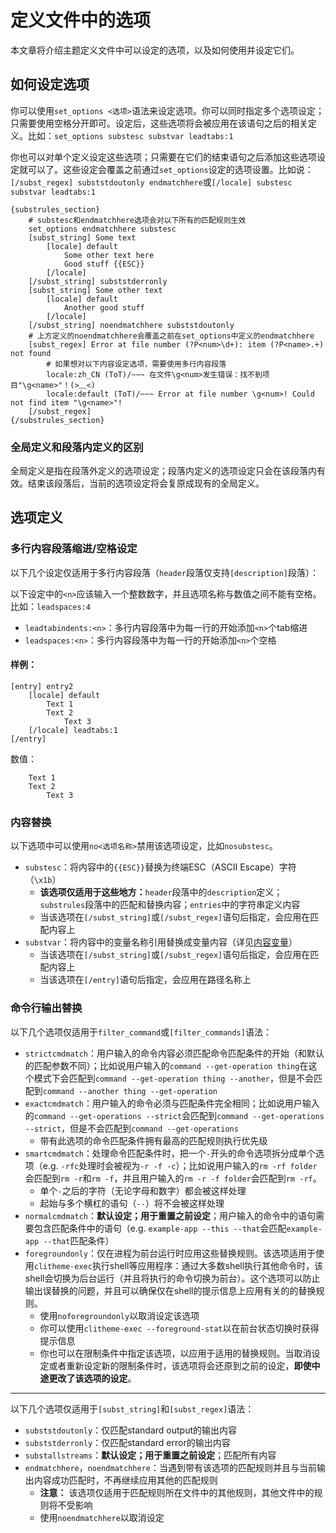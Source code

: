 # 定义文件中的选项

本文章将介绍主题定义文件中可以设定的选项，以及如何使用并设定它们。

## 如何设定选项

你可以使用`set_options <选项>`语法来设定选项。你可以同时指定多个选项设定；只需要使用空格分开即可。设定后，这些选项将会被应用在该语句之后的相关定义。比如：`set_options substesc substvar leadtabs:1`

你也可以对单个定义设定这些选项；只需要在它们的结束语句之后添加这些选项设定就可以了。这些设定会覆盖之前通过`set_options`设定的选项设置。比如说：`[/subst_regex] subststdoutonly endmatchhere`或`[/locale] substesc substvar leadtabs:1`

```plaintext
{substrules_section}
    # substesc和endmatchhere选项会对以下所有的匹配规则生效
    set_options endmatchhere substesc
    [subst_string] Some text
        [locale] default
            Some other text here
            Good stuff {{ESC}}
        [/locale]
    [/subst_string] subststderronly
    [subst_string] Some other text
        [locale] default
            Another good stuff
        [/locale]
    [/subst_string] noendmatchhere subststdoutonly
    # 上方定义的noendmatchhere会覆盖之前在set_options中定义的endmatchhere
    [subst_regex] Error at file number (?P<num>\d+): item (?P<name>.+) not found
        # 如果想对以下内容设定选项，需要使用多行内容段落
        locale:zh_CN (ToT)/~~~ 在文件\g<num>发生错误：找不到项目"\g<name>"！(>﹏<)
        locale:default (ToT)/~~~ Error at file number \g<num>! Could not find item "\g<name>"!
    [/subst_regex]
{/substrules_section}
```

### 全局定义和段落内定义的区别

全局定义是指在段落外定义的选项设定；段落内定义的选项设定只会在该段落内有效。结束该段落后，当前的选项设定将会复原成现有的全局定义。

## 选项定义

### 多行内容段落缩进/空格设定

以下几个设定仅适用于多行内容段落（`header`段落仅支持`[description]`段落）：

以下设定中的`<n>`应该输入一个整数数字，并且选项名称与数值之间不能有空格。比如：`leadspaces:4`

- `leadtabindents:<n>`：多行内容段落中为每一行的开始添加`<n>`个tab缩进
- `leadspaces:<n>`：多行内容段落中为每一行的开始添加`<n>`个空格

#### 样例：

```plaintext
[entry] entry2
    [locale] default
        Text 1
        Text 2
            Text 3
    [/locale] leadtabs:1
[/entry]
```

数值：

```plaintext
    Text 1
    Text 2
        Text 3
```

### 内容替换

以下选项中可以使用`no<选项名称>`禁用该选项设定，比如`nosubstesc`。

- `substesc`：将内容中的`{{ESC}}`替换为终端ESC（ASCII Escape）字符（`\x1b`）
    - **该选项仅适用于这些地方：**`header`段落中的`description`定义；`substrules`段落中的匹配和替换内容；`entries`中的字符串定义内容
    - 当该选项在`[/subst_string]`或`[/subst_regex]`语句后指定，会应用在匹配内容上
- `substvar`：将内容中的变量名称引用替换成变量内容（详见[内容变量](./内容变量.md)）
    - 当该选项在`[/subst_string]`或`[/subst_regex]`语句后指定，会应用在匹配内容上
    - 当该选项在`[/entry]`语句后指定，会应用在路径名称上

### 命令行输出替换

以下几个选项仅适用于`filter_command`或`[filter_commands]`语法：
- `strictcmdmatch`：用户输入的命令内容必须匹配命令匹配条件的开始（和默认的匹配参数不同）；比如说用户输入的`command --get-operation thing`在这个模式下会匹配到`command --get-operation thing --another`，但是不会匹配到`command --another thing --get-operation`
- `exactcmdmatch`：用户输入的命令必须与匹配条件完全相同；比如说用户输入的`command --get-operations --strict`会匹配到`command --get-operations --strict`，但是不会匹配到`command --get-operations`
    - 带有此选项的命令匹配条件拥有最高的匹配规则执行优先级
- `smartcmdmatch`：处理命令匹配条件时，把一个`-`开头的命令选项拆分成单个选项（e.g. `-rfc`处理时会被视为`-r -f -c`）；比如说用户输入的`rm -rf folder`会匹配到`rm -r`和`rm -f`，并且用户输入的`rm -r -f folder`会匹配到`rm -rf`。
    - 单个`-`之后的字符（无论字母和数字）都会被这样处理
    - 起始与多个横杠的语句（`--`）将不会被这样处理
- `normalcmdmatch`：**默认设定；用于重置之前设定**；用户输入的命令中的语句需要包含匹配条件中的语句（e.g. `example-app --this --that`会匹配`example-app --that`匹配条件）
- `foregroundonly`：仅在进程为前台运行时应用这些替换规则。该选项适用于使用`clitheme-exec`执行shell等应用程序：通过大多数shell执行其他命令时，该shell会切换为后台运行（并且将执行的命令切换为前台）。这个选项可以防止输出误替换的问题，并且可以确保仅在shell的提示信息上应用有关的的替换规则。
    - 使用`noforegroundonly`以取消设定该选项
    - 你可以使用`clitheme-exec --foreground-stat`以在前台状态切换时获得提示信息
    - 你也可以在限制条件中指定该选项，以应用于适用的替换规则。当取消设定或者重新设定新的限制条件时，该选项将会还原到之前的设定，**即使中途更改了该选项的设定**。
---
以下几个选项仅适用于`[subst_string]`和`[subst_regex]`语法：
- `subststdoutonly`：仅匹配standard output的输出内容
- `subststderronly`：仅匹配standard error的输出内容
- `substallstreams`：**默认设定；用于重置之前设定**；匹配所有内容
- `endmatchhere`，`noendmatchhere`：当遇到带有该选项的匹配规则并且与当前输出内容成功匹配时，不再继续应用其他的匹配规则
    - **注意：** 该选项仅适用于匹配规则所在文件中的其他规则，其他文件中的规则将不受影响
    - 使用`noendmatchhere`以取消设定

